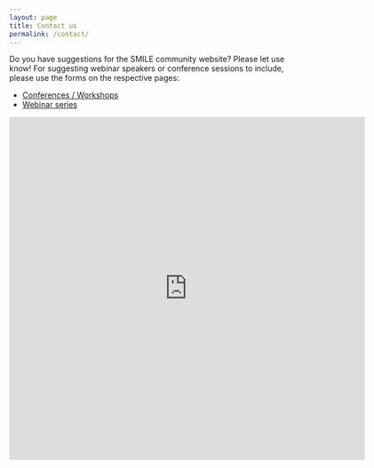 ```yaml
---
layout: page
title: Contact us
permalink: /contact/
---
```


Do you have suggestions for the SMILE community website? Please let use know!
For suggesting webinar speakers or conference sessions to include, please use the forms on the respective pages:
- [Conferences / Workshops](https://large-ensemble.github.io/conferences_workshops)
- [Webinar series](https://large-ensemble.github.io/webinars/)

<iframe src="https://docs.google.com/forms/d/e/1FAIpQLSf9jItScZzoSMfl-t80nw1MvQCdtu5TOqXsMw9dKCAMzhnNeQ/viewform?embedded=true" width="640" height="618" frameborder="0" marginheight="0" marginwidth="0">Loading…</iframe>

